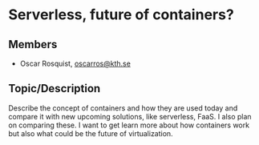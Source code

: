 # Serverless, future of containers?

## Members
* Oscar Rosquist, oscarros@kth.se

## Topic/Description
Describe the concept of containers and how they are used today and compare it with new upcoming solutions, like serverless, FaaS. I also plan on comparing these. 
I want to get learn more about how containers work but also what could be the future of virtualization.  
